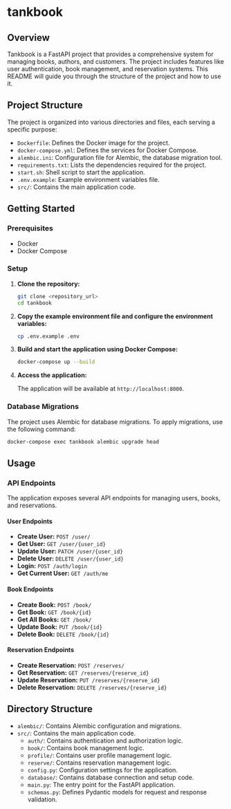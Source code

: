 # tankbook

## Overview

Tankbook is a FastAPI project that provides a comprehensive system for managing books, authors, and customers. The project includes features like user authentication, book management, and reservation systems. This README will guide you through the structure of the project and how to use it.

## Project Structure

The project is organized into various directories and files, each serving a specific purpose:

- `Dockerfile`: Defines the Docker image for the project.
- `docker-compose.yml`: Defines the services for Docker Compose.
- `alembic.ini`: Configuration file for Alembic, the database migration tool.
- `requirements.txt`: Lists the dependencies required for the project.
- `start.sh`: Shell script to start the application.
- `.env.example`: Example environment variables file.
- `src/`: Contains the main application code.

## Getting Started

### Prerequisites

- Docker
- Docker Compose

### Setup

1. **Clone the repository:**

    ```sh
    git clone <repository_url>
    cd tankbook
    ```

2. **Copy the example environment file and configure the environment variables:**

    ```sh
    cp .env.example .env
    ```

3. **Build and start the application using Docker Compose:**

    ```sh
    docker-compose up --build
    ```

4. **Access the application:**

    The application will be available at `http://localhost:8000`.

### Database Migrations

The project uses Alembic for database migrations. To apply migrations, use the following command:

```sh
docker-compose exec tankbook alembic upgrade head
```

## Usage

### API Endpoints

The application exposes several API endpoints for managing users, books, and reservations.

#### User Endpoints

- **Create User:** `POST /user/`
- **Get User:** `GET /user/{user_id}`
- **Update User:** `PATCH /user/{user_id}`
- **Delete User:** `DELETE /user/{user_id}`
- **Login:** `POST /auth/login`
- **Get Current User:** `GET /auth/me`

#### Book Endpoints

- **Create Book:** `POST /book/`
- **Get Book:** `GET /book/{id}`
- **Get All Books:** `GET /book/`
- **Update Book:** `PUT /book/{id}`
- **Delete Book:** `DELETE /book/{id}`

#### Reservation Endpoints

- **Create Reservation:** `POST /reserves/`
- **Get Reservation:** `GET /reserves/{reserve_id}`
- **Update Reservation:** `PUT /reserves/{reserve_id}`
- **Delete Reservation:** `DELETE /reserves/{reserve_id}`


## Directory Structure

- `alembic/`: Contains Alembic configuration and migrations.
- `src/`: Contains the main application code.
  - `auth/`: Contains authentication and authorization logic.
  - `book/`: Contains book management logic.
  - `profile/`: Contains user profile management logic.
  - `reserve/`: Contains reservation management logic.
  - `config.py`: Configuration settings for the application.
  - `database/`: Contains database connection and setup code.
  - `main.py`: The entry point for the FastAPI application.
  - `schemas.py`: Defines Pydantic models for request and response validation.


